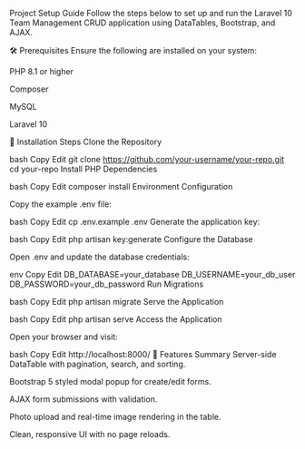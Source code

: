 Project Setup Guide
Follow the steps below to set up and run the Laravel 10 Team Management CRUD application using DataTables, Bootstrap, and AJAX.

🛠️ Prerequisites
Ensure the following are installed on your system:

PHP 8.1 or higher

Composer

MySQL

Laravel 10


📂 Installation Steps
Clone the Repository

bash
Copy
Edit
git clone https://github.com/your-username/your-repo.git
cd your-repo
Install PHP Dependencies

bash
Copy
Edit
composer install
Environment Configuration

Copy the example .env file:

bash
Copy
Edit
cp .env.example .env
Generate the application key:

bash
Copy
Edit
php artisan key:generate
Configure the Database

Open .env and update the database credentials:

env
Copy
Edit
DB_DATABASE=your_database
DB_USERNAME=your_db_user
DB_PASSWORD=your_db_password
Run Migrations

bash
Copy
Edit
php artisan migrate
Serve the Application

bash
Copy
Edit
php artisan serve
Access the Application

Open your browser and visit:

bash
Copy
Edit
http://localhost:8000/
📸 Features Summary
Server-side DataTable with pagination, search, and sorting.

Bootstrap 5 styled modal popup for create/edit forms.

AJAX form submissions with validation.

Photo upload and real-time image rendering in the table.

Clean, responsive UI with no page reloads.
